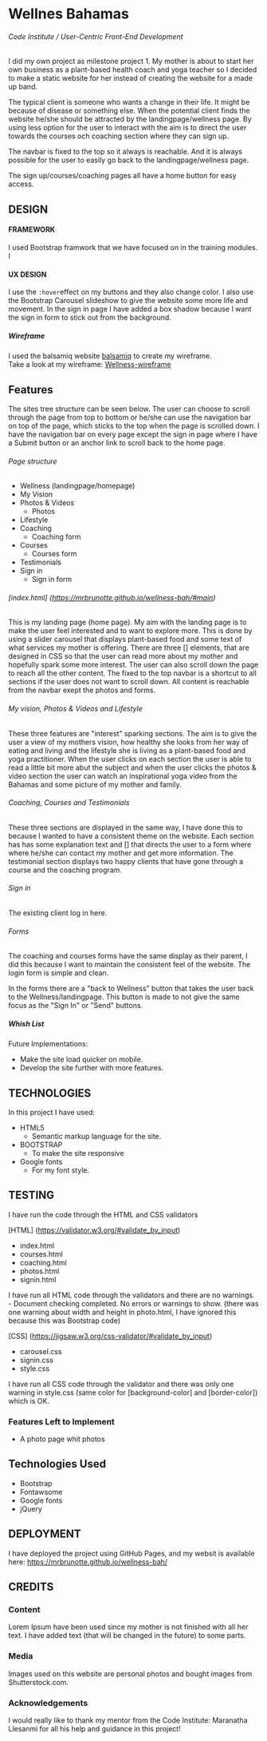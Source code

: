 # Wellnes Bahamas

###### Code Institute / User-Centric Front-End Development

I did my own project as milestone project 1. My mother is about to start her own business as a plant-based health coach and yoga teacher so I decided to make a static website for her instead of creating the website for a made up band. 

The typical client is someone who wants a change in their life. It might be because of disease or something else. When the potential client finds the website he/she should be attracted by the landingpage/wellness page. By using less option for the user to interact with the aim is to direct the user towards the courses och coaching section where they can sign up.

The navbar is fixed to the top so it always is reachable. And it is always possible for the user to easily go back to the landingpage/wellness page.

The sign up/courses/coaching pages all have a home button for easy access.

## DESIGN

#### FRAMEWORK
I used Bootstrap framwork that we have focused on in the training modules. I
#### UX DESIGN
I use the `:hover`effect on my buttons and they also change color. I also use the Bootstrap Carousel slideshow to give the website some more life and movement. In the sign in page I have added a box shadow because I want the sign in form to stick out from the background.
##### Wireframe
I used the balsamiq website [balsamiq](https://balsamiq.com/wireframes/) to create my wireframe. <br/>
Take a look at my wireframe: [Wellness-wireframe](https://github.com/MrBrunotte/wellness-bah/blob/master/Wellness%20Bahamas%20wireframe.pdf)

## Features
The sites tree structure can be seen below. The user can choose to scroll through the page from top to bottom or he/she can use the navigation bar on top of the page, which sticks to the top when the page is scrolled down.
I have the navigation bar on every page except the sign in page where I have a Submit button or an anchor link to scroll back to the home page.

###### Page structure
* Wellness (landingpage/homepage)
* My Vision
* Photos & Videos
    * Photos
* Lifestyle
* Coaching
    * Coaching form
* Courses
    * Courses form
* Testimonials
* Sign in
    * Sign in form

###### [index.html] (https://mrbrunotte.github.io/wellness-bah/#main)
This is my landing page (home page). My aim with the landing page is to make the user feel interested and to want to explore more. This is done by using a slider carousel that displays plant-based food and some text of what services my mother is offering.
There are three [<btn>] elements, that are designed in CSS so that the user can read more about my mother and hopefully spark some more interest.
The user can also scroll down the page to reach all the other content.
The fixed to the top navbar is a shortcut to all sections if the user does not want to scroll down. All content is reachable from the navbar exept the photos and forms.

###### My vision, Photos & Videos and Lifestyle
These three features are "interest" sparking sections. The aim is to give the user a view of my mothers vision, how healthy she looks from her way of eating and living and the lifestyle she is living as a plant-based food and yoga practitioner. 
When the user clicks on each section the user is able to read a little bit more abut the subject and when the user clicks the photos & video section the user can watch an inspirational yoga video from the Bahamas and some picture of my mother and family.

###### Coaching, Courses and Testimonials
These three sections are displayed in the same way, I have done this to because I wanted to have a consistent theme on the website. 
Each section has has some explanation text and [<btn>] that directs the user to a form where where he/she can contact my mother and get more information.
The testimonial section displays two happy clients that have gone through a course and the coaching program.

###### Sign in
The existing client log in here.

###### Forms
The coaching and courses forms have the same display as their parent, I did this because I want to maintain the consistent feel of the website.
The login form is simple and clean.

In the forms there are a "back to Wellness" button that takes the user back to the Wellness/landingpage. This button is made to not give the same focus as the "Sign In" or "Send" buttons.

##### Whish List
Future Implementations:
* Make the site load quicker on mobile.
* Develop the site further with more features.

## TECHNOLOGIES
In this project I have used:
* HTML5
    -  Semantic markup language for the site.
* BOOTSTRAP
    -   To make the site responsive
* Google fonts
    -   For my font style.

## TESTING
I have run the code through the HTML and CSS validators

[HTML] (https://validator.w3.org/#validate_by_input)
 *  index.html
 *  courses.html
 *  coaching.html
 *  photos.html
 *  signin.html

I have run all HTML code through the validators and there are no warnings.
    -   Document checking completed. No errors or warnings to show.
(there was one warning about width and height in photo.html, I have ignored this because this was Bootstrap code)
 
[CSS] (https://jigsaw.w3.org/css-validator/#validate_by_input)
*   carousel.css
*   signin.css
*   style.css

I have run all CSS code through the validator and there was only one warning in style.css (same color for [background-color] and [border-color]) which is OK.

### Features Left to Implement
* A photo page whit photos
## Technologies Used
* Bootstrap
* Fontawsome
* Google fonts
* jQuery

## DEPLOYMENT
 I have deployed the project using GitHub Pages, and my websit is available here: https://mrbrunotte.github.io/wellness-bah/
## CREDITS
### Content
Lorem Ipsum have been used since my mother is not finished with all her text. I have added text (that will be changed in the future) to some parts.
### Media
Images used on this website are personal photos and bought images from Shutterstock.com.
### Acknowledgements
I would really like to thank my mentor from the Code Institute: Maranatha Llesanmi for all his help and guidance in this project!
